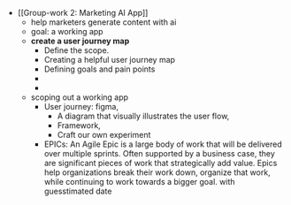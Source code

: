 - [[Group-work 2: Marketing AI App]]
	- help marketers generate content with ai
	- goal: a working app
	- **create a user journey map**
		- Define the scope.
		- Creating a helpful user journey map
		- Defining goals and pain points
		-
		-
	- scoping out a working app
		- User journey: figma,
			- A diagram that visually illustrates the user flow,
			- Framework,
			- Craft our own experiment
		- EPICs: An Agile Epic is a large body of work that will be delivered over multiple sprints. Often supported by a business case, they are significant pieces of work that strategically add value. Epics help organizations break their work down, organize that work, while continuing to work towards a bigger goal. with guesstimated date